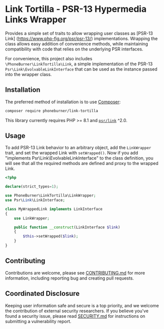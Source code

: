 # Link Tortilla - PSR-13 Hypermedia Links Wrapper

Provides a simple set of traits to allow wrapping user classes as [PSR-13 Link]
(https://www.php-fig.org/psr/psr-13/) implementations. Wrapping the class allows
easy addition of convenience methods, while maintaining compatibility with code
that relies on the underlying PSR interfaces.

For convenience, this project also includes `\PhoneBurner\LinkTortilla\Link`, a
simple implementation of the PSR-13 `Psr\Link\EvolvableLinkInterface` that can
be used as the instance passed into the wrapper class.

## Installation

The preferred method of installation is to use [Composer](https://getcomposer.org/):

```bash
composer require phoneburner/link-tortilla
```

This library currently requires PHP >= 8.1 and [`psr/link`](https://github.com/php-fig/link) ^2.0.

## Usage

To add PSR-13 Link behavior to an arbitrary object, add the `LinkWrapper` trait,
and set the wrapped Link with `setWrapped()`. Now if you add "implements Psr\Link\EvolvableLinkInterface"
to the class definition, you will see that all the required methods are defined
and proxy to the wrapped Link.

```php
<?php

declare(strict_types=1);

use PhoneBurner\LinkTortilla\LinkWrapper;
use Psr\Link\LinkInterface;

class MyWrappedLink implements LinkInterface
{
    use LinkWrapper;

    public function __construct(LinkInterface $link)
    {
        $this->setWrapped($link);
    }
}
```

## Contributing

Contributions are welcome, please see [CONTRIBUTING.md](CONTRIBUTING.md) for more
information, including reporting bug and creating pull requests.

## Coordinated Disclosure

Keeping user information safe and secure is a top priority, and we welcome the
contribution of external security researchers. If you believe you've found a
security issue, please read [SECURITY.md](SECURITY.md) for instructions on
submitting a vulnerability report.


